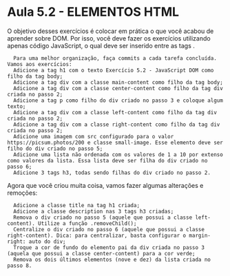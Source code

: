 # Aula 5.2 - ELEMENTOS HTML

O objetivo desses exercícios é colocar em prática o que você acabou de aprender sobre DOM. Por isso, você deve fazer os exercícios utilizando apenas código JavaScript, o qual deve ser inserido entre as tags <script> e </script>.

      Para uma melhor organização, faça commits a cada tarefa concluída. Vamos aos exercícios:
      Adicione a tag h1 com o texto Exercício 5.2 - JavaScript DOM como filho da tag body;
      Adicione a tag div com a classe main-content como filho da tag body;
      Adicione a tag div com a classe center-content como filho da tag div criada no passo 2;
      Adicione a tag p como filho do div criado no passo 3 e coloque algum texto;
      Adicione a tag div com a classe left-content como filho da tag div criada no passo 2;
      Adicione a tag div com a classe right-content como filho da tag div criada no passo 2;
      Adicione uma imagem com src configurado para o valor https://picsum.photos/200 e classe small-image. Esse elemento deve ser filho do div criado no passo 5;
      Adicione uma lista não ordenada com os valores de 1 a 10 por extenso como valores da lista. Essa lista deve ser filha do div criado no passo 6;
      Adicione 3 tags h3, todas sendo filhas do div criado no passo 2.

Agora que você criou muita coisa, vamos fazer algumas alterações e remoções:

      Adicione a classe title na tag h1 criada;
      Adicione a classe description nas 3 tags h3 criadas;
      Remova o div criado no passo 5 (aquele que possui a classe left-content). Utilize a função .removeChild();
      Centralize o div criado no passo 6 (aquele que possui a classe right-content). Dica: para centralizar, basta configurar o margin-right: auto do div;
      Troque a cor de fundo do elemento pai da div criada no passo 3 (aquela que possui a classe center-content) para a cor verde;
      Remova os dois últimos elementos (nove e dez) da lista criada no passo 8.